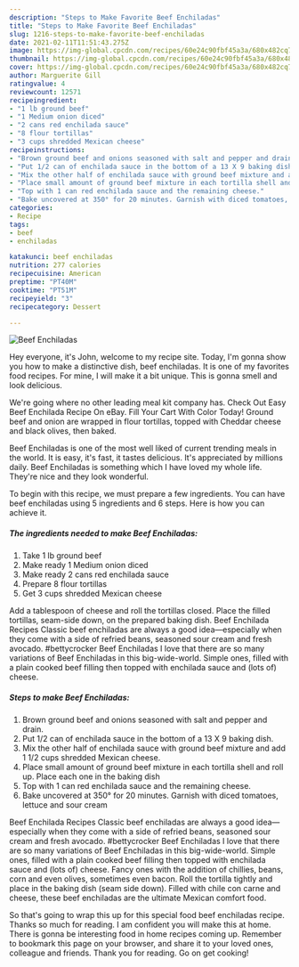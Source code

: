 ```yaml
---
description: "Steps to Make Favorite Beef Enchiladas"
title: "Steps to Make Favorite Beef Enchiladas"
slug: 1216-steps-to-make-favorite-beef-enchiladas
date: 2021-02-11T11:51:43.275Z
image: https://img-global.cpcdn.com/recipes/60e24c90fbf45a3a/680x482cq70/beef-enchiladas-recipe-main-photo.jpg
thumbnail: https://img-global.cpcdn.com/recipes/60e24c90fbf45a3a/680x482cq70/beef-enchiladas-recipe-main-photo.jpg
cover: https://img-global.cpcdn.com/recipes/60e24c90fbf45a3a/680x482cq70/beef-enchiladas-recipe-main-photo.jpg
author: Marguerite Gill
ratingvalue: 4
reviewcount: 12571
recipeingredient:
- "1 lb ground beef"
- "1 Medium onion diced"
- "2 cans red enchilada sauce"
- "8 flour tortillas"
- "3 cups shredded Mexican cheese"
recipeinstructions:
- "Brown ground beef and onions seasoned with salt and pepper and drain."
- "Put 1/2 can of enchilada sauce in the bottom of a 13 X 9 baking dish."
- "Mix the other half of enchilada sauce with ground beef mixture and add 1 1/2 cups shredded Mexican cheese."
- "Place small amount of ground beef mixture in each tortilla shell and roll up. Place each one in the baking dish"
- "Top with 1 can red enchilada sauce and the remaining cheese."
- "Bake uncovered at 350° for 20 minutes. Garnish with diced tomatoes, lettuce and sour cream"
categories:
- Recipe
tags:
- beef
- enchiladas

katakunci: beef enchiladas 
nutrition: 277 calories
recipecuisine: American
preptime: "PT40M"
cooktime: "PT51M"
recipeyield: "3"
recipecategory: Dessert

---
```



![Beef Enchiladas](https://img-global.cpcdn.com/recipes/60e24c90fbf45a3a/680x482cq70/beef-enchiladas-recipe-main-photo.jpg)

Hey everyone, it's John, welcome to my recipe site. Today, I'm gonna show you how to make a distinctive dish, beef enchiladas. It is one of my favorites food recipes. For mine, I will make it a bit unique. This is gonna smell and look delicious.

We&#39;re going where no other leading meal kit company has. Check Out Easy Beef Enchilada Recipe On eBay. Fill Your Cart With Color Today! Ground beef and onion are wrapped in flour tortillas, topped with Cheddar cheese and black olives, then baked.

Beef Enchiladas is one of the most well liked of current trending meals in the world. It is easy, it's fast, it tastes delicious. It's appreciated by millions daily. Beef Enchiladas is something which I have loved my whole life. They're nice and they look wonderful.


To begin with this recipe, we must prepare a few ingredients. You can have beef enchiladas using 5 ingredients and 6 steps. Here is how you can achieve it.

<!--inarticleads1-->

##### The ingredients needed to make Beef Enchiladas:

1. Take 1 lb ground beef
1. Make ready 1 Medium onion diced
1. Make ready 2 cans red enchilada sauce
1. Prepare 8 flour tortillas
1. Get 3 cups shredded Mexican cheese


Add a tablespoon of cheese and roll the tortillas closed. Place the filled tortillas, seam-side down, on the prepared baking dish. Beef Enchilada Recipes Classic beef enchiladas are always a good idea—especially when they come with a side of refried beans, seasoned sour cream and fresh avocado. #bettycrocker Beef Enchiladas I love that there are so many variations of Beef Enchiladas in this big-wide-world. Simple ones, filled with a plain cooked beef filling then topped with enchilada sauce and (lots of) cheese. 

<!--inarticleads2-->

##### Steps to make Beef Enchiladas:

1. Brown ground beef and onions seasoned with salt and pepper and drain.
1. Put 1/2 can of enchilada sauce in the bottom of a 13 X 9 baking dish.
1. Mix the other half of enchilada sauce with ground beef mixture and add 1 1/2 cups shredded Mexican cheese.
1. Place small amount of ground beef mixture in each tortilla shell and roll up. Place each one in the baking dish
1. Top with 1 can red enchilada sauce and the remaining cheese.
1. Bake uncovered at 350° for 20 minutes. Garnish with diced tomatoes, lettuce and sour cream


Beef Enchilada Recipes Classic beef enchiladas are always a good idea—especially when they come with a side of refried beans, seasoned sour cream and fresh avocado. #bettycrocker Beef Enchiladas I love that there are so many variations of Beef Enchiladas in this big-wide-world. Simple ones, filled with a plain cooked beef filling then topped with enchilada sauce and (lots of) cheese. Fancy ones with the addition of chillies, beans, corn and even olives, sometimes even bacon. Roll the tortilla tightly and place in the baking dish (seam side down). Filled with chile con carne and cheese, these beef enchiladas are the ultimate Mexican comfort food. 

So that's going to wrap this up for this special food beef enchiladas recipe. Thanks so much for reading. I am confident you will make this at home. There is gonna be interesting food in home recipes coming up. Remember to bookmark this page on your browser, and share it to your loved ones, colleague and friends. Thank you for reading. Go on get cooking!
